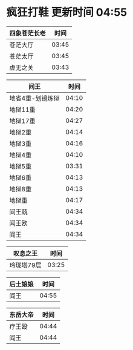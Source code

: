# 疯狂打鞋 更新时间 04:55

| 四象苍茫长老   | 时间    |
|--------|-------|
| 苍茫大厅 | 03:45 |
| 苍茫太厅 | 03:45 |
| 虚无之关 | 03:43 |

| 间王   | 时间    |
|--------|-------|
| 地省4重-划镜炼狱 | 04:10 |
| 地狱11重 | 04:20 |
| 地狱17重 | 04:27 |
| 地狱2重 | 04:14 |
| 地狱3重 | 04:16 |
| 地狱4重 | 04:10 |
| 地狱5重 | 03:31 |
| 地狱6重 | 04:13 |
| 地狱8重 | 04:13 |
| 地狱重 | 04:17 |
| 间王兢 | 04:34 |
| 闻王欧 | 04:34 |
| 阎王 | 04:34 |

| 叹息之王   | 时间    |
|--------|-------|
| 玲珑塔79层 | 03:25 |

| 后土娘娘   | 时间    |
|--------|-------|
| 阎王 | 04:55 |

| 东岳大帝   | 时间    |
|--------|-------|
| 疗王殴 | 04:44 |
| 阎王 | 04:44 |